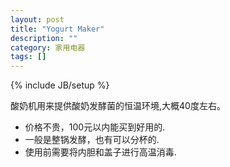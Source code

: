 ```yaml
---
layout: post
title: "Yogurt Maker"
description: ""
category: 家用电器
tags: []
---
```

{% include JB/setup %}

酸奶机用来提供酸奶发酵菌的恒温环境,大概40度左右。

* 价格不贵，100元以内能买到好用的.
* 一般是整锅发酵，也有可以分杯的.
* 使用前需要将内胆和盖子进行高温消毒.
